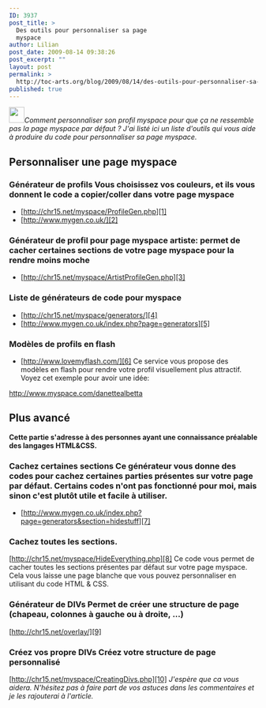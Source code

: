 ```yaml
---
ID: 3937
post_title: >
  Des outils pour personnaliser sa page
  myspace
author: Lilian
post_date: 2009-08-14 09:38:26
post_excerpt: ""
layout: post
permalink: >
  http://toc-arts.org/blog/2009/08/14/des-outils-pour-personnaliser-sa-page-myspace/
published: true
---
```

*<img class="alignleft size-full wp-image-9088" title="MySpace" src="http://toc-arts.org/blog/wp-content/uploads/2009/08/MySpace.png" alt="" width="31" height="32" />Comment personnaliser son profil myspace pour que ça ne ressemble pas la page myspace par défaut ? J'ai listé ici un liste d'outils qui vous aide à produire du code pour personnaliser sa page myspace.* 
## Personnaliser une page myspace

### Générateur de profils Vous choisissez vos couleurs, et ils vous donnent le code a copier/coller dans votre page myspace 

*   [http://chr15.net/myspace/ProfileGen.php][1]
*   [http://www.mygen.co.uk/][2]

### Générateur de profil pour page myspace artiste: permet de cacher certaines sections de votre page myspace pour la rendre moins moche 

*   [http://chr15.net/myspace/ArtistProfileGen.php][3]

### Liste de générateurs de code pour myspace

*   [http://chr15.net/myspace/generators/][4]
*   [http://www.mygen.co.uk/index.php?page=generators][5]

### Modèles de profils en flash

*   [http://www.lovemyflash.com/][6] Ce service vous propose des modèles en flash pour rendre votre profil visuellement plus attractif. Voyez cet exemple pour avoir une idée: 

<http://www.myspace.com/danettealbetta> 
## Plus avancé

**Cette partie s'adresse à des personnes ayant une connaissance préalable des langages HTML&CSS.** 
### Cachez certaines sections Ce générateur vous donne des codes pour cachez certaines parties présentes sur votre page par défaut. Certains codes n'ont pas fonctionné pour moi, mais sinon c'est plutôt utile et facile à utiliser. 

*   [http://www.mygen.co.uk/index.php?page=generators&section=hidestuff][7]

### Cachez toutes les sections.

[http://chr15.net/myspace/HideEverything.php][8] Ce code vous permet de cacher toutes les sections présentes par défaut sur votre page myspace. Cela vous laisse une page blanche que vous pouvez personnaliser en utilisant du code HTML & CSS. 
### Générateur de DIVs Permet de créer une structure de page (chapeau, colonnes à gauche ou à droite, ...) 

[http://chr15.net/overlay/][9] 
### Créez vos propre DIVs Créez votre structure de page personnalisé 

[http://chr15.net/myspace/CreatingDivs.php][10] *J'espère que ca vous aidera. N'hésitez pas à faire part de vos astuces dans les commentaires et je les rajouterai à l'article.*

 [1]: http://chr15.net/myspace/ProfileGen.php "generateur de profil myspace"
 [2]: http://www.mygen.co.uk/ "generateur de profil myspace"
 [3]: http://chr15.net/myspace/ArtistProfileGen.php "generateur de profil artiste myspace"
 [4]: http://chr15.net/myspace/generators/ "generateur de code pour profil myspace"
 [5]: http://www.mygen.co.uk/index.php?page=generators "generateur de codes pour profil myspace"
 [6]: http://www.lovemyflash.com/ "profil myspace flash"
 [7]: http://www.mygen.co.uk/index.php?page=generators&section=hidestuff "codes myspace"
 [8]: http://chr15.net/myspace/HideEverything.php "cachez des sections sur myspace"
 [9]: http://chr15.net/overlay/ "generateur de code css pour myspace"
 [10]: http://chr15.net/myspace/CreatingDivs.php "generateur de code css pour myspace"